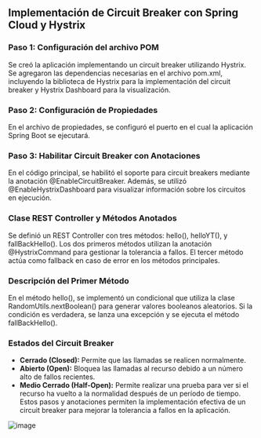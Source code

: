 ## Implementación de Circuit Breaker con Spring Cloud y Hystrix

### **Paso 1: Configuración del archivo POM**
Se creó la aplicación implementando un circuit breaker utilizando Hystrix. Se agregaron las dependencias necesarias en el archivo pom.xml, incluyendo la biblioteca de Hystrix para la implementación del circuit breaker y Hystrix Dashboard para la visualización.

### **Paso 2: Configuración de Propiedades**
En el archivo de propiedades, se configuró el puerto en el cual la aplicación Spring Boot se ejecutará.

### **Paso 3: Habilitar Circuit Breaker con Anotaciones**
En el código principal, se habilitó el soporte para circuit breakers mediante la anotación @EnableCircuitBreaker. Además, se utilizó @EnableHystrixDashboard para visualizar información sobre los circuitos en ejecución.

### **Clase REST Controller y Métodos Anotados**
Se definió un REST Controller con tres métodos: hello(), helloYT(), y fallBackHello(). Los dos primeros métodos utilizan la anotación @HystrixCommand para gestionar la tolerancia a fallos. El tercer método actúa como fallback en caso de error en los métodos principales.

### **Descripción del Primer Método**
En el método hello(), se implementó un condicional que utiliza la clase RandomUtils.nextBoolean() para generar valores booleanos aleatorios. Si la condición es verdadera, se lanza una excepción y se ejecuta el método fallBackHello().

### **Estados del Circuit Breaker**
- **Cerrado (Closed):** Permite que las llamadas se realicen normalmente.
- **Abierto (Open):** Bloquea las llamadas al recurso debido a un número alto de fallos recientes.
- **Medio Cerrado (Half-Open):** Permite realizar una prueba para ver si el recurso ha vuelto a la normalidad después de un período de tiempo.
Estos pasos y anotaciones permiten la implementación efectiva de un circuit breaker para mejorar la tolerancia a fallos en la aplicación.


![image](https://github.com/LizetPV/demoHystrix/assets/122371050/8e172611-5010-411f-8f34-8379b4c01bdb)

